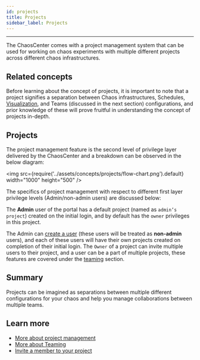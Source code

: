 ```yaml
---
id: projects
title: Projects
sidebar_label: Projects
---
```


---

The ChaosCenter comes with a project management system that can be used for working on chaos experiments with multiple different projects across different chaos infrastructures.

## Related concepts

Before learning about the concept of projects, it is important to note that a project signifies a separation between Chaos infrastructures, Schedules, [Visualization](visualize-experiment.md), and Teams (discussed in the next section) configurations, and prior knowledge of these will prove fruitful in understanding the concept of projects in-depth.

## Projects

The project management feature is the second level of privilege layer delivered by the ChaosCenter and a breakdown can be observed in the below diagram:

<img src={require('../assets/concepts/projects/flow-chart.png').default} width="1000" height="500" />

The specifics of project management with respect to different first layer privilege levels (Admin/non-admin users) are discussed below:

The **Admin** user of the portal has a default project (named as `admin’s project`) created on the initial login, and by default has the `owner` privileges in this project.

The Admin can [create a user](../user-guides/create-user.md) (these users will be treated as **non-admin** users), and each of these users will have their own projects created on completion of their initial login. The `Owner` of a project can invite multiple users to their project, and a user can be a part of multiple projects, these features are covered under the [teaming](teaming.md) section.

## Summary

Projects can be imagined as separations between multiple different configurations for your chaos and help you manage collaborations between multiple teams.

## Learn more

- [More about project management](../user-guides/change-project-name.md)
- [More about Teaming](teaming.md)
- [Invite a member to your project](../user-guides/invite-team-member.md)

